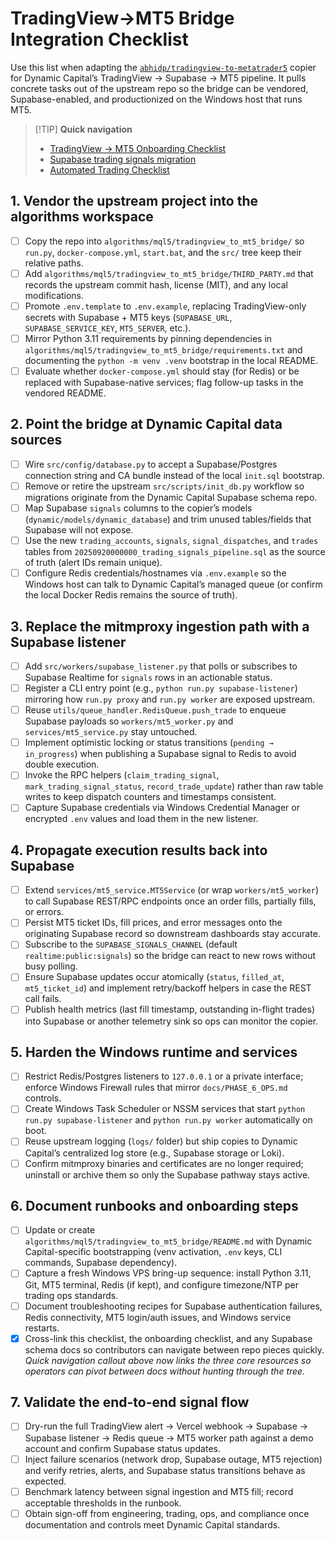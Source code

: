 # TradingView→MT5 Bridge Integration Checklist

Use this list when adapting the
[`abhidp/tradingview-to-metatrader5`](https://github.com/abhidp/tradingview-to-metatrader5)
copier for Dynamic Capital’s TradingView → Supabase → MT5 pipeline. It pulls
concrete tasks out of the upstream repo so the bridge can be vendored,
Supabase-enabled, and productionized on the Windows host that runs MT5.

> [!TIP] **Quick navigation**
>
> - [TradingView → MT5 Onboarding Checklist](./TRADINGVIEW_MT5_ONBOARDING_CHECKLIST.md)
> - [Supabase trading signals migration](../supabase/migrations/20250920000000_trading_signals_pipeline.sql)
> - [Automated Trading Checklist](./automated-trading-checklist.md)

## 1. Vendor the upstream project into the algorithms workspace

- [ ] Copy the repo into `algorithms/mql5/tradingview_to_mt5_bridge/` so
      `run.py`, `docker-compose.yml`, `start.bat`, and the `src/` tree keep
      their relative paths.
- [ ] Add `algorithms/mql5/tradingview_to_mt5_bridge/THIRD_PARTY.md` that
      records the upstream commit hash, license (MIT), and any local
      modifications.
- [ ] Promote `.env.template` to `.env.example`, replacing TradingView-only
      secrets with Supabase + MT5 keys (`SUPABASE_URL`, `SUPABASE_SERVICE_KEY`,
      `MT5_SERVER`, etc.).
- [ ] Mirror Python 3.11 requirements by pinning dependencies in
      `algorithms/mql5/tradingview_to_mt5_bridge/requirements.txt` and
      documenting the `python -m venv .venv` bootstrap in the local README.
- [ ] Evaluate whether `docker-compose.yml` should stay (for Redis) or be
      replaced with Supabase-native services; flag follow-up tasks in the
      vendored README.

## 2. Point the bridge at Dynamic Capital data sources

- [ ] Wire `src/config/database.py` to accept a Supabase/Postgres connection
      string and CA bundle instead of the local `init.sql` bootstrap.
- [ ] Remove or retire the upstream `src/scripts/init_db.py` workflow so
      migrations originate from the Dynamic Capital Supabase schema repo.
- [ ] Map Supabase `signals` columns to the copier’s models
      (`dynamic/models/dynamic_database`) and trim unused tables/fields that Supabase will
      not expose.
- [ ] Use the new `trading_accounts`, `signals`, `signal_dispatches`, and
      `trades` tables from `20250920000000_trading_signals_pipeline.sql` as the
      source of truth (alert IDs remain unique).
- [ ] Configure Redis credentials/hostnames via `.env.example` so the Windows
      host can talk to Dynamic Capital’s managed queue (or confirm the local
      Docker Redis remains the source of truth).

## 3. Replace the mitmproxy ingestion path with a Supabase listener

- [ ] Add `src/workers/supabase_listener.py` that polls or subscribes to
      Supabase Realtime for `signals` rows in an actionable status.
- [ ] Register a CLI entry point (e.g., `python run.py supabase-listener`)
      mirroring how `run.py proxy` and `run.py worker` are exposed upstream.
- [ ] Reuse `utils/queue_handler.RedisQueue.push_trade` to enqueue Supabase
      payloads so `workers/mt5_worker.py` and `services/mt5_service.py` stay
      untouched.
- [ ] Implement optimistic locking or status transitions
      (`pending → in_progress`) when publishing a Supabase signal to Redis to
      avoid double execution.
- [ ] Invoke the RPC helpers (`claim_trading_signal`,
      `mark_trading_signal_status`, `record_trade_update`) rather than raw table
      writes to keep dispatch counters and timestamps consistent.
- [ ] Capture Supabase credentials via Windows Credential Manager or encrypted
      `.env` values and load them in the new listener.

## 4. Propagate execution results back into Supabase

- [ ] Extend `services/mt5_service.MT5Service` (or wrap `workers/mt5_worker`) to
      call Supabase REST/RPC endpoints once an order fills, partially fills, or
      errors.
- [ ] Persist MT5 ticket IDs, fill prices, and error messages onto the
      originating Supabase record so downstream dashboards stay accurate.
- [ ] Subscribe to the `SUPABASE_SIGNALS_CHANNEL` (default
      `realtime:public:signals`) so the bridge can react to new rows without
      busy polling.
- [ ] Ensure Supabase updates occur atomically (`status`, `filled_at`,
      `mt5_ticket_id`) and implement retry/backoff helpers in case the REST call
      fails.
- [ ] Publish health metrics (last fill timestamp, outstanding in-flight trades)
      into Supabase or another telemetry sink so ops can monitor the copier.

## 5. Harden the Windows runtime and services

- [ ] Restrict Redis/Postgres listeners to `127.0.0.1` or a private interface;
      enforce Windows Firewall rules that mirror `docs/PHASE_6_OPS.md` controls.
- [ ] Create Windows Task Scheduler or NSSM services that start
      `python run.py supabase-listener` and `python run.py worker` automatically
      on boot.
- [ ] Reuse upstream logging (`logs/` folder) but ship copies to Dynamic
      Capital’s centralized log store (e.g., Supabase storage or Loki).
- [ ] Confirm mitmproxy binaries and certificates are no longer required;
      uninstall or archive them so only the Supabase pathway stays active.

## 6. Document runbooks and onboarding steps

- [ ] Update or create `algorithms/mql5/tradingview_to_mt5_bridge/README.md`
      with Dynamic Capital-specific bootstrapping (venv activation, `.env` keys,
      CLI commands, Supabase dependency).
- [ ] Capture a fresh Windows VPS bring-up sequence: install Python 3.11, Git,
      MT5 terminal, Redis (if kept), and configure timezone/NTP per trading ops
      standards.
- [ ] Document troubleshooting recipes for Supabase authentication failures,
      Redis connectivity, MT5 login/auth issues, and Windows service restarts.
- [x] Cross-link this checklist, the onboarding checklist, and any Supabase
      schema docs so contributors can navigate between repo pieces quickly.
      _Quick navigation callout above now links the three core resources so
      operators can pivot between docs without hunting through the tree._

## 7. Validate the end-to-end signal flow

- [ ] Dry-run the full TradingView alert → Vercel webhook → Supabase → Supabase
      listener → Redis queue → MT5 worker path against a demo account and
      confirm Supabase status updates.
- [ ] Inject failure scenarios (network drop, Supabase outage, MT5 rejection)
      and verify retries, alerts, and Supabase status transitions behave as
      expected.
- [ ] Benchmark latency between signal ingestion and MT5 fill; record acceptable
      thresholds in the runbook.
- [ ] Obtain sign-off from engineering, trading, ops, and compliance once
      documentation and controls meet Dynamic Capital standards.
